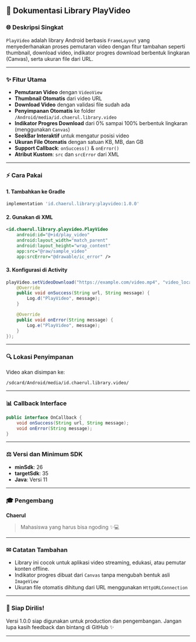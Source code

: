 ## 📖 Dokumentasi Library PlayVideo

### 🌐 Deskripsi Singkat
`PlayVideo` adalah library Android berbasis `FrameLayout` yang menyederhanakan proses pemutaran video dengan fitur tambahan seperti thumbnail, download video, indikator progres download berbentuk lingkaran (Canvas), serta ukuran file dari URL.

---

### ✨ Fitur Utama
- **Pemutaran Video** dengan `VideoView`
- **Thumbnail Otomatis** dari video URL
- **Download Video** dengan validasi file sudah ada
- **Penyimpanan Otomatis** ke folder `/Android/media/id.chaerul.library.video`
- **Indikator Progres Download** dari 0% sampai 100% berbentuk lingkaran (menggunakan `Canvas`)
- **SeekBar Interaktif** untuk mengatur posisi video
- **Ukuran File Otomatis** dengan satuan KB, MB, dan GB
- **Support Callback**: `onSuccess()` & `onError()`
- **Atribut Kustom**: `src` dan `srcError` dari XML

---

### ⚡ Cara Pakai

#### 1. Tambahkan ke Gradle
```groovy
implementation 'id.chaerul.library:playvideo:1.0.0'
```

#### 2. Gunakan di XML
```xml
<id.chaerul.library.playvideo.PlayVideo
    android:id="@+id/play_video"
    android:layout_width="match_parent"
    android:layout_height="wrap_content"
    app:src="@raw/sample_video"
    app:srcError="@drawable/ic_error" />
```

#### 3. Konfigurasi di Activity
```java
playVideo.setVideoDownload("https://example.com/video.mp4", "video_local.mp4", new PlayVideo.OnCallback() {
    @Override
    public void onSuccess(String url, String message) {
        Log.d("PlayVideo", message);
    }

    @Override
    public void onError(String message) {
        Log.e("PlayVideo", message);
    }
});
```

---

### 🔍 Lokasi Penyimpanan
Video akan disimpan ke:
```
/sdcard/Android/media/id.chaerul.library.video/
```

---

### 📊 Callback Interface
```java
public interface OnCallback {
    void onSuccess(String url, String message);
    void onError(String message);
}
```

---

### ⚖ Versi dan Minimum SDK
- **minSdk**: 26
- **targetSdk**: 35
- **Java**: Versi 11

---

### 🎓 Pengembang
**Chaerul**
> Mahasiswa yang harus bisa ngoding ✨💻

---

### ✉ Catatan Tambahan
- Library ini cocok untuk aplikasi video streaming, edukasi, atau pemutar konten offline.
- Indikator progres dibuat dari `Canvas` tanpa mengubah bentuk asli `ImageView`
- Ukuran file otomatis dihitung dari URL menggunakan `HttpURLConnection`

---

### 🚀 Siap Dirilis!
Versi 1.0.0 siap digunakan untuk production dan pengembangan. Jangan lupa kasih feedback dan bintang di GitHub ✨

---


